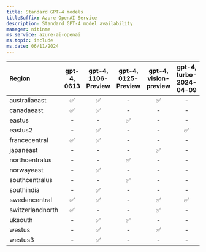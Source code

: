 ```yaml
---
title: Standard GPT-4 models
titleSuffix: Azure OpenAI Service
description: Standard GPT-4 model availability
manager: nitinme
ms.service: azure-ai-openai
ms.topic: include
ms.date: 06/11/2024
---
```


| **Region**   | **gpt-4**, **0613**   | **gpt-4**, **1106-Preview**   | **gpt-4**, **0125-Preview**   | **gpt-4**, **vision-preview**   | **gpt-4**, **turbo-2024-04-09**   | **gpt-4o**, **2024-05-13**   | **gpt-4-32k**, **0613**   |
|:-----------------|:-------------------:|:---------------------------:|:---------------------------:|:-----------------------------:|:-------------------------------:|:--------------------------:|:-----------------------:|
| australiaeast    | ✅                | ✅                        | -                       | ✅                          | -                           | -                      | ✅                    |
| canadaeast       | ✅                | ✅                        | -                       | -                         | -                           | -                      | ✅                    |
| eastus           | -               | -                       | ✅                        | -                         | -                           | ✅                       | -                   |
| eastus2          | -               | ✅                        | -                       | -                         | ✅                            | ✅                       | -                   |
| francecentral    | ✅                | ✅                        | -                       | -                         | -                           | -                      | ✅                    |
| japaneast        | -               | -                       | -                       | ✅                          | -                           | -                      | -                   |
| northcentralus   | -               | -                       | ✅                        | -                         | -                           | ✅                       | -                   |
| norwayeast       | -               | ✅                        | -                       | -                         | -                           | -                      | -                   |
| southcentralus   | -               | -                       | ✅                        | -                         | -                           | ✅                       | -                   |
| southindia       | -               | ✅                        | -                       | -                         | -                           | -                      | -                   |
| swedencentral    | ✅                | ✅                        | -                       | ✅                          | ✅                            | ✅                       | ✅                    |
| switzerlandnorth | ✅                | -                       | -                       | ✅                          | -                           | -                      | ✅                    |
| uksouth          | -               | ✅                        | ✅                        | -                         | -                           | -                      | -                   |
| westus           | -               | ✅                        | -                       | ✅                          | -                           | ✅                       | -                   |
| westus3          | -               | ✅                        | -                       | -                         | -                           | ✅                       | -                   |
